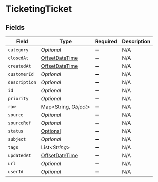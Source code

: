 # TicketingTicket


## Fields

| Field                                                                                     | Type                                                                                      | Required                                                                                  | Description                                                                               |
| ----------------------------------------------------------------------------------------- | ----------------------------------------------------------------------------------------- | ----------------------------------------------------------------------------------------- | ----------------------------------------------------------------------------------------- |
| `category`                                                                                | *Optional<String>*                                                                        | :heavy_minus_sign:                                                                        | N/A                                                                                       |
| `closedAt`                                                                                | [OffsetDateTime](https://docs.oracle.com/javase/8/docs/api/java/time/OffsetDateTime.html) | :heavy_minus_sign:                                                                        | N/A                                                                                       |
| `createdAt`                                                                               | [OffsetDateTime](https://docs.oracle.com/javase/8/docs/api/java/time/OffsetDateTime.html) | :heavy_minus_sign:                                                                        | N/A                                                                                       |
| `customerId`                                                                              | *Optional<String>*                                                                        | :heavy_minus_sign:                                                                        | N/A                                                                                       |
| `description`                                                                             | *Optional<String>*                                                                        | :heavy_minus_sign:                                                                        | N/A                                                                                       |
| `id`                                                                                      | *Optional<String>*                                                                        | :heavy_minus_sign:                                                                        | N/A                                                                                       |
| `priority`                                                                                | *Optional<String>*                                                                        | :heavy_minus_sign:                                                                        | N/A                                                                                       |
| `raw`                                                                                     | Map<String, *Object*>                                                                     | :heavy_minus_sign:                                                                        | N/A                                                                                       |
| `source`                                                                                  | *Optional<String>*                                                                        | :heavy_minus_sign:                                                                        | N/A                                                                                       |
| `sourceRef`                                                                               | *Optional<String>*                                                                        | :heavy_minus_sign:                                                                        | N/A                                                                                       |
| `status`                                                                                  | [Optional<TicketingTicketStatus>](../../models/shared/TicketingTicketStatus.md)           | :heavy_minus_sign:                                                                        | N/A                                                                                       |
| `subject`                                                                                 | *Optional<String>*                                                                        | :heavy_minus_sign:                                                                        | N/A                                                                                       |
| `tags`                                                                                    | List<*String*>                                                                            | :heavy_minus_sign:                                                                        | N/A                                                                                       |
| `updatedAt`                                                                               | [OffsetDateTime](https://docs.oracle.com/javase/8/docs/api/java/time/OffsetDateTime.html) | :heavy_minus_sign:                                                                        | N/A                                                                                       |
| `url`                                                                                     | *Optional<String>*                                                                        | :heavy_minus_sign:                                                                        | N/A                                                                                       |
| `userId`                                                                                  | *Optional<String>*                                                                        | :heavy_minus_sign:                                                                        | N/A                                                                                       |
